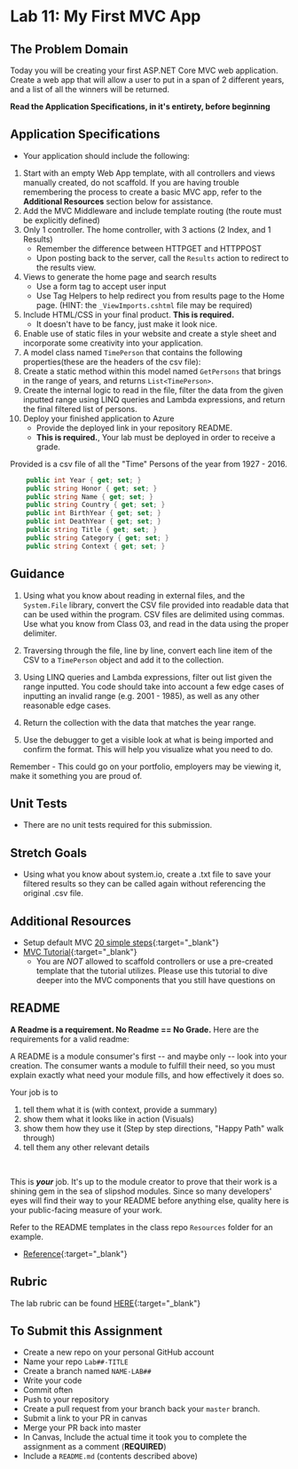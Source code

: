 # Lab 11: My First MVC App

## The Problem Domain
Today you will be creating your first ASP.NET Core MVC web application.
Create a web app that will allow a user to put in a span of 2 different years, and a list of all the winners will be returned.

**Read the Application Specifications, in it's entirety, before beginning** 

## Application Specifications
- Your application should include the following:
1. Start with an empty Web App template, with all controllers and views manually created, do not scaffold. If you are having trouble remembering the process to create a basic MVC app, refer to the **Additional Resources** section below for assistance.
1. Add the MVC Middleware and include template routing (the route must be explicitly defined)
1. Only 1 controller. The home controller, with 3 actions (2 Index, and 1 Results)
    - Remember the difference between HTTPGET and HTTPPOST
    - Upon posting back to the server, call the `Results` action to redirect to the results view. 
1. Views to generate the home page and search results
    - Use a form tag to accept user input
    - Use Tag Helpers to help redirect you from results page to the Home page. (HINT: the `_ViewImports.cshtml` file may be required)
1. Include HTML/CSS in your final product. **This is required.** 
    - It doesn't have to be fancy, just make it look nice.
1. Enable use of static files in your website and create a style sheet and incorporate some creativity into your application. 
1. A model class named `TimePerson` that contains the following properties(these are the headers of the csv file):
1. Create a static method within this model named `GetPersons` that brings in the range of years, and returns `List<TimePerson>`.  
1. Create the internal logic to read in the file, filter the data from the given inputted range using LINQ queries and Lambda expressions, and return the final filtered list of persons.
1. Deploy your finished application to Azure
   - Provide the deployed link in your repository README.
   - **This is required.**, Your lab must be deployed in order to receive a grade.

 Provided is a csv file of all the "Time" Persons of the year from 1927 - 2016. 

```csharp
	public int Year { get; set; }
	public string Honor { get; set; }
	public string Name { get; set; }
	public string Country { get; set; }
	public int BirthYear { get; set; }
	public int DeathYear { get; set; }
	public string Title { get; set; }
	public string Category { get; set; }
	public string Context { get; set; }
```

## Guidance
1. Using what you know about reading in external files, and the `System.File` library, convert the CSV file provided into readable data that can be used within the program. CSV files are delimited using commas. Use what you know from Class 03, and read in the data using the proper delimiter. 

1. Traversing through the file, line by line, convert each line item of the CSV to a `TimePerson` object and add it to the collection.

1. Using LINQ queries and Lambda expressions, filter out list given the range inputted. You code should take into account a few edge cases of inputting an invalid range (e.g. 2001 - 1985), as well as any other reasonable edge cases. 

1. Return the collection with the data that matches the year range.

1. Use the debugger to get a visible look at what is being imported and confirm the format. This will help you visualize what you need to do. 

Remember - This could go on your portfolio, employers may be viewing it, make it something you are proud of.


## Unit Tests
- There are no unit tests required for this submission.


## Stretch Goals
- Using what you know about system.io, create a .txt file to save your filtered results so they can be called again without referencing the original .csv file.


## Additional Resources
- Setup default MVC [20 simple steps](https://codefellows.github.io/code-401-dotnet-guide/Curriculum/Class11/facilitator/Resources/MVCSetup){:target="_blank"}
- [MVC Tutorial](https://docs.microsoft.com/en-us/aspnet/core/tutorials/first-mvc-app/start-mvc?view=aspnetcore-2.1&tabs=aspnetcore2x){:target="_blank"}
	- You are *NOT* allowed to scaffold controllers or use a pre-created template that the tutorial utilizes. Please use this tutorial to dive deeper into the MVC components that you still have questions on


## README
**A Readme is a requirement. No Readme == No Grade.** 
Here are the requirements for a valid readme:

A README is a module consumer's first -- and maybe only -- look into your creation. The consumer wants a module to fulfill their need, so you must explain exactly what need your module fills, and how effectively it does so.

Your job is to

1. tell them what it is (with context, provide a summary)
1. show them what it looks like in action (Visuals)
1. show them how they use it (Step by step directions, "Happy Path" walk through)
1. tell them any other relevant details
<br />

This is ***your*** job. It's up to the module creator to prove that their work is a shining gem in the sea of slipshod modules. Since so many developers' eyes will find their way to your README before anything else, quality here is your public-facing measure of your work.

Refer to the README templates in the class repo `Resources` folder for an example. 
- [Reference](https://github.com/noffle/art-of-readme){:target="_blank"} 


## Rubric

The lab rubric can be found [HERE](../../Resources/rubric){:target="_blank"} 


## To Submit this Assignment
- Create a new repo on your personal GitHub account
- Name your repo `Lab##-TITLE`
- Create a branch named `NAME-LAB##`
- Write your code
- Commit often
- Push to your repository
- Create a pull request from your branch back your `master` branch.
- Submit a link to your PR in canvas
- Merge your PR back into master
- In Canvas, Include the actual time it took you to complete the assignment as a comment (**REQUIRED**)
- Include a `README.md` (contents described above)

